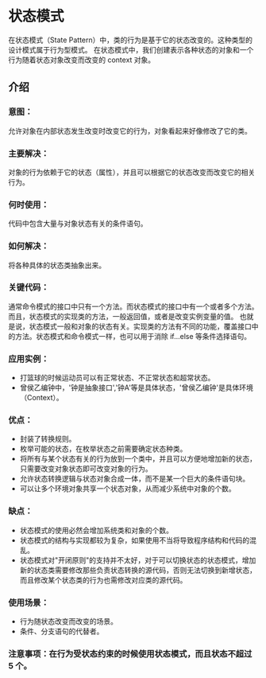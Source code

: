 # 状态模式
 在状态模式（State Pattern）中，类的行为是基于它的状态改变的。这种类型的设计模式属于行为型模式。
 在状态模式中，我们创建表示各种状态的对象和一个行为随着状态对象改变而改变的 context 对象。

## 介绍
### 意图：
允许对象在内部状态发生改变时改变它的行为，对象看起来好像修改了它的类。

### 主要解决：
对象的行为依赖于它的状态（属性），并且可以根据它的状态改变而改变它的相关行为。

### 何时使用：
代码中包含大量与对象状态有关的条件语句。

### 如何解决：
将各种具体的状态类抽象出来。

### 关键代码：
通常命令模式的接口中只有一个方法。而状态模式的接口中有一个或者多个方法。
而且，状态模式的实现类的方法，一般返回值，或者是改变实例变量的值。
也就是说，状态模式一般和对象的状态有关。实现类的方法有不同的功能，覆盖接口中的方法。状态模式和命令模式一样，也可以用于消除 if...else 等条件选择语句。

### 应用实例： 
* 打篮球的时候运动员可以有正常状态、不正常状态和超常状态。 
* 曾侯乙编钟中，'钟是抽象接口','钟A'等是具体状态，'曾侯乙编钟'是具体环境（Context）。

### 优点： 
* 封装了转换规则。
* 枚举可能的状态，在枚举状态之前需要确定状态种类。 
* 将所有与某个状态有关的行为放到一个类中，并且可以方便地增加新的状态，只需要改变对象状态即可改变对象的行为。 
* 允许状态转换逻辑与状态对象合成一体，而不是某一个巨大的条件语句块。 
* 可以让多个环境对象共享一个状态对象，从而减少系统中对象的个数。

### 缺点：
* 状态模式的使用必然会增加系统类和对象的个数。 
* 状态模式的结构与实现都较为复杂，如果使用不当将导致程序结构和代码的混乱。 
* 状态模式对"开闭原则"的支持并不太好，对于可以切换状态的状态模式，增加新的状态类需要修改那些负责状态转换的源代码，否则无法切换到新增状态，而且修改某个状态类的行为也需修改对应类的源代码。

### 使用场景： 
* 行为随状态改变而改变的场景。 
* 条件、分支语句的代替者。

### 注意事项：在行为受状态约束的时候使用状态模式，而且状态不超过 5 个。